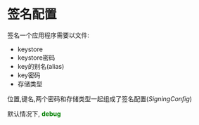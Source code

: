 # 签名配置
签名一个应用程序需要以文件:
* keystore
* keystore密码
* key的别名(alias)
* key密码
* 存储类型

位置,键名,两个密码和存储类型一起组成了签名配置(*SigningConfig*)

默认情况下, **<font color='green'>debug</font>**
